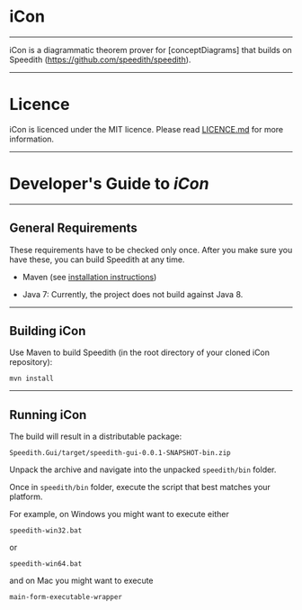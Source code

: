 # iCon

--------------------------------------------------------------------------------

iCon is a diagrammatic theorem prover for [conceptDiagrams] that builds on Speedith (https://github.com/speedith/speedith).


--------------------------------------------------------------------------------

# Licence

iCon is licenced under the MIT licence. Please read [LICENCE.md](LICENCE.md) for more information.

--------------------------------------------------------------------------------

# Developer's Guide to _iCon_ #

--------------------------------------------------------------------------------

## General Requirements

These requirements have to be checked only once. After you make sure you have
these, you can build Speedith at any time.

*   Maven (see [installation instructions](https://maven.apache.org/))

*   Java 7: Currently, the project does not build against Java 8.

--------------------------------------------------------------------------------

## Building iCon

Use Maven to build Speedith (in the root directory of your cloned iCon repository):

    mvn install

--------------------------------------------------------------------------------

## Running iCon

The build will result in a distributable package:

    Speedith.Gui/target/speedith-gui-0.0.1-SNAPSHOT-bin.zip

Unpack the archive and navigate into the unpacked `speedith/bin` folder.

Once in `speedith/bin` folder, execute the script that best matches your platform.

For example, on Windows you might want to execute either

    speedith-win32.bat

or

    speedith-win64.bat

and on Mac you might want to execute 

	main-form-executable-wrapper




